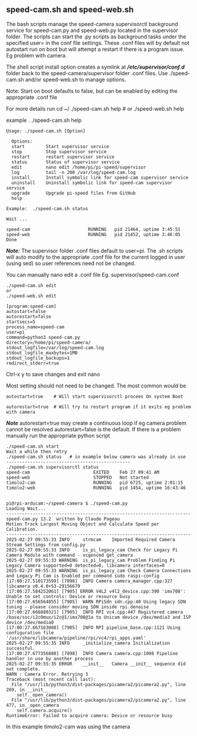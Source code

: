 ## speed-cam.sh and speed-web.sh
The bash scripts manage the speed-camera supervisorctl background service for speed-cam.py and speed-web.py
located in the supervisor folder.
The scripts can start the .py scripts as background tasks under the specified user= in the conf file settings.
These .conf files will by default not autostart run on boot but will attempt a restart if there is a program issue.
Eg problem with camera.

The shell script install option creates a symlink at ***/etc/supervisor/conf.d*** folder back
to the speed-camera/supervisor folder .conf files.  Use ./speed-cam.sh and/or speed-web.sh to manage options.

Note: Start on boot defaults to false, but can be enabled by editing the appropriate .conf file

For more details run
    cd ~/
    ./speed-cam.sh help
    # or
    ./speed-web.sh help


example .
./speed-cam.sh help

    Usage: ./speed-cam.sh [Option]

      Options:
      start        Start supervisor service
      stop         Stop supervisor service
      restart      restart supervisor service
      status       Status of supervisor service
      edit         nano edit /home/pi/pi-speed/supervisor
      log          tail -n 200 /var/log/speed-cam.log
      install      Install symbolic link for speed-cam supervisor service
      uninstall    Uninstall symbolic link for speed-cam supervisor service
      upgrade      Upgrade pi-speed files from GitHub
      help

    Example:  ./speed-cam.sh status

    Wait ...

    speed-cam                      RUNNING   pid 21464, uptime 3:45:51
    speed-web                      RUNNING   pid 21452, uptime 3:46:05
    Done

***Note:*** The supervisor folder .conf files default to user=pi. The .sh scripts will auto modify to the appropriate .conf file
for the current logged in user (using sed) so user references need not be changed.

You can manually nano edit a .conf file Eg. supervisor/speed-cam.conf

    ./speed-cam.sh edit
    or
    ./speed-web.sh edit

	[program:speed-cam]
	autostart=false
	autorestart=false
	startsecs=5
	process_name=speed-cam
	user=pi
	command=python3 speed-cam.py
	directory=/home/pi/speed-camera/
	stdout_logfile=/var/log/speed-cam.log
	stdout_logfile_maxbytes=1MB
	stdout_logfile_backups=1
	redirect_stderr=true

Ctrl-x y to save changes and exit nano

Most setting should not need to be changed. The most common would be

	autostart=true    # Will start supervisorctl procees On system Boot

	autorestart=true  # Will try to restart program if it exits eg problem with camera

***Note*** autorestart=true may create a continuous loop if eg camera problem cannot be resolved
autorestart=false is the default. If there is a problem manually run the appropriate python script

    ./speed-cam.sh start
	Wait a while then retry
	./speed-cam.sh status   # in example below camera was already in use
	-----------------------------------------------
	./speed-cam.sh supervisorctl status
	speed-cam                        EXITED    Feb 27 09:41 AM
	speed-web                        STOPPED   Not started
	timolo2-cam                      RUNNING   pid 6725, uptime 2:01:15
	timolo2-web                      RUNNING   pid 1454, uptime 16:43:46


	pi@rpi-arducam:~/speed-camera $ ./speed-cam.py
	Loading Wait...
	----------------------------------------------------------------------
	speed-cam.py 13.2  written by Claude Pageau
	Motion Track Largest Moving Object and Calculate Speed per Calibration.
	----------------------------------------------------------------------
	2025-02-27 09:55:33 INFO     strmcam    Imported Required Camera Stream Settings from config.py
	2025-02-27 09:55:33 INFO     is_pi_legacy_cam Check for Legacy Pi Camera Module with command - vcgencmd get_camera
	2025-02-27 09:55:33 WARNING  is_pi_legacy_cam Problem Finding Pi Legacy Camera supported=0 detected=0, libcamera interfaces=0
	2025-02-27 09:55:33 WARNING  is_pi_legacy_cam Check Camera Connections and Legacy Pi Cam is Enabled per command sudo raspi-config
	[17:00:27.510173599] [7898]  INFO Camera camera_manager.cpp:327 libcamera v0.4.0+53-29156679
	[17:00:27.584252061] [7905] ERROR V4L2 v4l2_device.cpp:390 'imx708': Unable to set controls: Device or resource busy
	[17:00:27.656564855] [7905]  WARN RPiSdn sdn.cpp:40 Using legacy SDN tuning - please consider moving SDN inside rpi.denoise
	[17:00:27.666880321] [7905]  INFO RPI vc4.cpp:447 Registered camera /base/soc/i2c0mux/i2c@1/imx708@1a to Unicam device /dev/media3 and ISP device /dev/media0
	[17:00:27.667163080] [7905]  INFO RPI pipeline_base.cpp:1121 Using configuration file '/usr/share/libcamera/pipeline/rpi/vc4/rpi_apps.yaml'
	2025-02-27 09:55:35 INFO     _initialize_camera Initialization successful.
	[17:00:27.677356880] [7898]  INFO Camera camera.cpp:1008 Pipeline handler in use by another process
	2025-02-27 09:55:35 ERROR    __init__   Camera __init__ sequence did not complete.
	WARN : Camera Error. Retrying 3
	Traceback (most recent call last):
	  File "/usr/lib/python3/dist-packages/picamera2/picamera2.py", line 269, in __init__
		self._open_camera()
	  File "/usr/lib/python3/dist-packages/picamera2/picamera2.py", line 477, in _open_camera
		self.camera.acquire()
	RuntimeError: Failed to acquire camera: Device or resource busy

In this example timolo2-cam was using the camera



